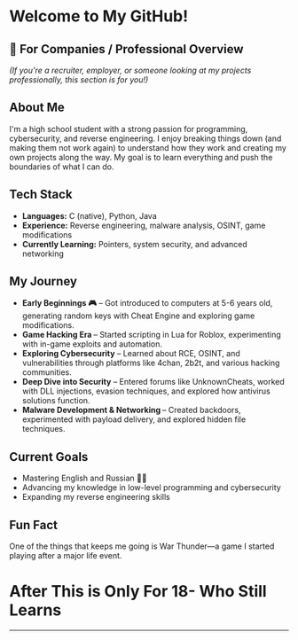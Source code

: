 <h1>Welcome to My GitHub!</h1>

<h2>🏢 For Companies / Professional Overview</h2>

<p><em>(If you're a recruiter, employer, or someone looking at my projects professionally, this section is for you!)</em></p>

<h2>About Me</h2>

<p>I'm a high school student with a strong passion for programming, cybersecurity, and reverse engineering. I enjoy breaking things down (and making them not work again) to understand how they work and creating my own projects along the way. My goal is to learn everything and push the boundaries of what I can do.</p>

<h2>Tech Stack</h2>

<ul>
    <li><strong>Languages:</strong> C (native), Python, Java</li>
    <li><strong>Experience:</strong> Reverse engineering, malware analysis, OSINT, game modifications</li>
    <li><strong>Currently Learning:</strong> Pointers, system security, and advanced networking</li>
</ul>

<h2>My Journey</h2>

<ul>
    <li><strong>Early Beginnings 🎮</strong> – Got introduced to computers at 5-6 years old, generating random keys with Cheat Engine and exploring game modifications.</li>
    <li><strong>Game Hacking Era </strong> – Started scripting in Lua for Roblox, experimenting with in-game exploits and automation.</li>
    <li><strong>Exploring Cybersecurity</strong> – Learned about RCE, OSINT, and vulnerabilities through platforms like 4chan, 2b2t, and various hacking communities.</li>
    <li><strong>Deep Dive into Security</strong> – Entered forums like UnknownCheats, worked with DLL injections, evasion techniques, and explored how antivirus solutions function.</li>
    <li><strong>Malware Development & Networking </strong> – Created backdoors, experimented with payload delivery, and explored hidden file techniques.</li>
</ul>

<h2>Current Goals</h2>

<ul>
    <li>Mastering English and Russian 🏴‍☠️</li>
    <li>Advancing my knowledge in low-level programming and cybersecurity</li>
    <li>Expanding my reverse engineering skills</li>
</ul>

<h2>Fun Fact</h2>

<p>One of the things that keeps me going is War Thunder—a game I started playing after a major life event.</p>

<h1>After This is Only For 18- Who Still Learns</h1>
<hr>
